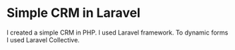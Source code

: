 <h1>Simple CRM in Laravel</h1>
<p>I created a simple CRM in PHP. I used Laravel framework. To dynamic forms I used Laravel Collective.</p>
